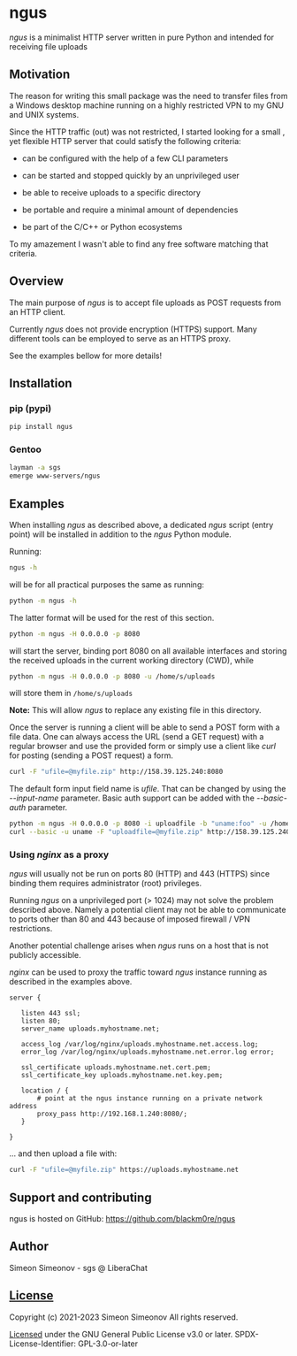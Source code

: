 # ngus

*ngus* is a minimalist HTTP server written in pure Python and intended for
receiving file uploads


## Motivation

The reason for writing this small package was the need to transfer files from
a Windows desktop machine running on a highly restricted VPN to my GNU and UNIX
systems.

Since the HTTP traffic (out) was not restricted, I started looking for a small
, yet flexible HTTP server that could satisfy the following criteria:

- can be configured with the help of a few CLI parameters

- can be started and stopped quickly by an unprivileged user

- be able to receive uploads to a specific directory

- be portable and require a minimal amount of dependencies

- be part of the C/C++ or Python ecosystems

To my amazement I wasn't able to find any free software matching that criteria.


## Overview

The main purpose of *ngus* is to accept file uploads as POST requests from an
HTTP client.

Currently *ngus* does not provide encryption (HTTPS) support. Many different
tools can be employed to serve as an HTTPS proxy.

See the examples bellow for more details!


## Installation

### pip (pypi)

   ```bash
   pip install ngus
   ```


### Gentoo

   ```bash
   layman -a sgs
   emerge www-servers/ngus
   ```


## Examples

When installing *ngus* as described above, a dedicated *ngus* script
(entry point) will be installed in addition to the *ngus* Python module.

Running:

   ```bash
   ngus -h
   ```

will be for all practical purposes the same as running:

   ```bash
   python -m ngus -h
   ```

The latter format will be used for the rest of this section.


   ```bash
   python -m ngus -H 0.0.0.0 -p 8080
   ```

will start the server, binding port 8080 on all available interfaces and
storing the received uploads in the current working directory (CWD), while

   ```bash
   python -m ngus -H 0.0.0.0 -p 8080 -u /home/s/uploads
   ```

will store them in `/home/s/uploads`

**Note:** This will allow *ngus* to replace any existing file in this directory.

Once the server is running a client will be able to send a POST form with a
file data. One can always access the URL (send a GET request) with a regular
browser and use the provided form or simply use a client like *curl* for
posting (sending a POST request) a form.

   ```bash
   curl -F "ufile=@myfile.zip" http://158.39.125.240:8080
   ```

The default form input field name is *ufile*. That can be changed by using the
*--input-name* parameter. Basic auth support can be added with the
*--basic-auth* parameter.

   ```bash
   python -m ngus -H 0.0.0.0 -p 8080 -i uploadfile -b "uname:foo" -u /home/s/uploads
   curl --basic -u uname -F "uploadfile=@myfile.zip" http://158.39.125.240:8080
   ```


### Using *nginx* as a proxy

*ngus* will usually not be run on ports 80 (HTTP) and 443 (HTTPS) since binding
them requires administrator (root) privileges.

Running *ngus* on a unprivileged port (> 1024) may not solve the problem
described above. Namely a potential client may not be able to communicate to
ports other than 80 and 443 because of imposed firewall / VPN restrictions.

Another potential challenge arises when *ngus* runs on a host that is not
publicly accessible.

*nginx* can be used to proxy the traffic toward *ngus* instance running as
described in the examples above.

   ```nginx
   server {

      listen 443 ssl;
      listen 80;
      server_name uploads.myhostname.net;

      access_log /var/log/nginx/uploads.myhostname.net.access.log;
      error_log /var/log/nginx/uploads.myhostname.net.error.log error;

      ssl_certificate uploads.myhostname.net.cert.pem;
      ssl_certificate_key uploads.myhostname.net.key.pem;

      location / {
          # point at the ngus instance running on a private network address
          proxy_pass http://192.168.1.240:8080/;
      }

   }
   ```

... and then upload a file with:

   ```bash
   curl -F "ufile=@myfile.zip" https://uploads.myhostname.net
   ```


## Support and contributing

ngus is hosted on GitHub: https://github.com/blackm0re/ngus


## Author

Simeon Simeonov - sgs @ LiberaChat


## [License](https://github.com/blackm0re/ngus/blob/master/LICENSE)

Copyright (c) 2021-2023 Simeon Simeonov
All rights reserved.

[Licensed](https://github.com/blackm0re/ngus/blob/master/LICENSE) under the
GNU General Public License v3.0 or later.
SPDX-License-Identifier: GPL-3.0-or-later
